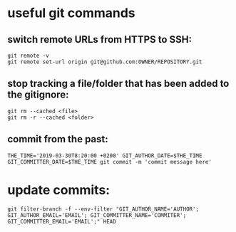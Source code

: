 # useful git commands

## switch remote URLs from HTTPS to SSH:

```
git remote -v
git remote set-url origin git@github.com:OWNER/REPOSITORY.git
```

## stop tracking a file/folder that has been added to the gitignore:

```
git rm --cached <file>
git rm -r --cached <folder>
```

## commit from the past:

```
THE_TIME='2019-03-30T8:20:00 +0200' GIT_AUTHOR_DATE=$THE_TIME GIT_COMMITTER_DATE=$THE_TIME git commit -m 'commit message here'
```

# update commits:

```
git filter-branch -f --env-filter "GIT_AUTHOR_NAME='AUTHOR'; GIT_AUTHOR_EMAIL='EMAIL'; GIT_COMMITTER_NAME='COMMITER'; GIT_COMMITTER_EMAIL='EMAIL';" HEAD
```
